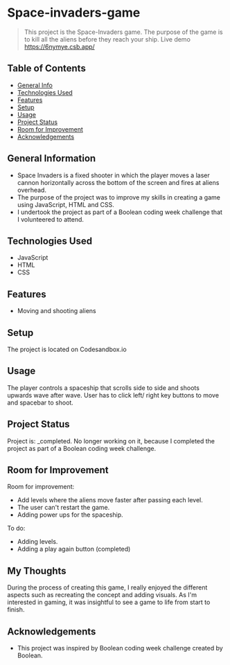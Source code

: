 # Space-invaders-game
> This project is the Space-Invaders game. The purpose of the game is to kill all the aliens before they reach your ship. 
> Live demo https://6nymye.csb.app/

## Table of Contents
* [General Info](#general-information)
* [Technologies Used](#technologies-used)
* [Features](#features)
* [Setup](#setup)
* [Usage](#usage)
* [Project Status](#project-status)
* [Room for Improvement](#room-for-improvement)
* [Acknowledgements](#acknowledgements)


## General Information
- Space Invaders is a fixed shooter in which the player moves a laser cannon horizontally across the bottom of the screen and fires at aliens overhead.
- The purpose of the project was to improve my skills in creating a game using JavaScript, HTML and CSS. 
- I undertook the project as part of a Boolean coding week challenge that I volunteered to attend. 


## Technologies Used
- JavaScript
- HTML
- CSS


## Features
- Moving and shooting aliens


## Setup
The project is located on Codesandbox.io


## Usage
The player controls a spaceship that scrolls side to side and shoots upwards wave after wave.
User has to click left/ right key buttons to move and spacebar to shoot. 


## Project Status
Project is: _completed. No longer working on it, because I completed the project as part of a Boolean coding week challenge.


## Room for Improvement
Room for improvement:
- Add levels where the aliens move faster after passing each level.
- The user can't restart the game.
- Adding power ups for the spaceship.

To do:
- Adding levels.
- Adding a play again button (completed)

## My Thoughts
During the process of creating this game, I really enjoyed the different aspects such as recreating the concept and adding visuals. As I'm interested in gaming, it was insightful to see a game to life from start to finish.


## Acknowledgements
- This project was inspired by Boolean coding week challenge created by Boolean. 
